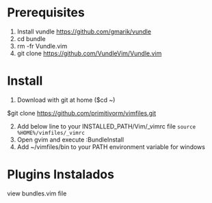 Prerequisites
===
1. Install vundle https://github.com/gmarik/vundle
2. cd bundle
3. rm -fr Vundle.vim
4. git clone https://github.com/VundleVim/Vundle.vim

Install
===
1. Download with git at home ($cd ~)

$git clone https://github.com/primitivorm/vimfiles.git

2. Add below line to your INSTALLED_PATH/Vim/_vimrc file
   `source %HOME%/vimfiles/_vimrc`
3. Open gvim and execute :BundleInstall
4. Add ~/vimfiles/bin to your PATH environment variable for windows

Plugins Instalados
===============
view bundles.vim file
